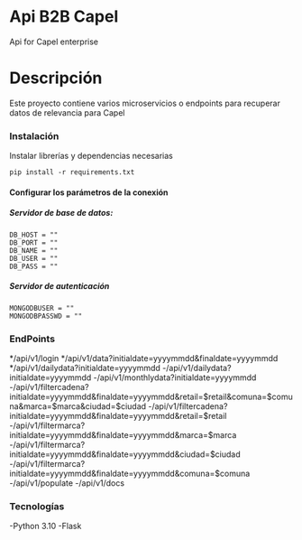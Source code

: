 # Api B2B Capel
Api for Capel enterprise

# Descripción
Este proyecto contiene varios microservicios o endpoints para recuperar datos de relevancia para Capel

### Instalación
Instalar librerías y dependencias necesarias

```
pip install -r requirements.txt
```
#### Configurar los parámetros de la conexión

##### Servidor de base de datos:
```
DB_HOST = ""
DB_PORT = ""
DB_NAME = ""
DB_USER = ""
DB_PASS = ""
```
##### Servidor de autenticación
```
MONGODBUSER = ""
MONGODBPASSWD = ""
```
### EndPoints
*/api/v1/login
*/api/v1/data?initialdate=yyyymmdd&finaldate=yyyymmdd
*/api/v1/dailydata?initialdate=yyyymmdd
-/api/v1/dailydata?initialdate=yyyymmdd
-/api/v1/monthlydata?initialdate=yyyymmdd
-/api/v1/filtercadena?initialdate=yyyymmdd&finaldate=yyyymmdd&retail=$retail&comuna=$comuna&marca=$marca&ciudad=$ciudad
-/api/v1/filtercadena?initialdate=yyyymmdd&finaldate=yyyymmdd&retail=$retail
-/api/v1/filtermarca?initialdate=yyyymmdd&finaldate=yyyymmdd&marca=$marca
-/api/v1/filtermarca?initialdate=yyyymmdd&finaldate=yyyymmdd&ciudad=$ciudad
-/api/v1/filtermarca?initialdate=yyyymmdd&finaldate=yyyymmdd&comuna=$comuna
-/api/v1/populate
-/api/v1/docs

### Tecnologías
-Python 3.10
-Flask




